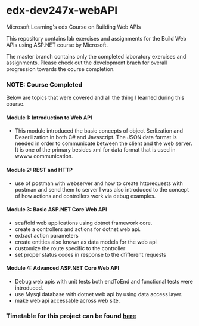 # edx-dev247x-webAPI
Microsoft Learning's edx Course on Building Web APIs

This repository contains lab exercises and assignments for the Build Web APIs using ASP.NET course by Microsoft.

The master branch contains only the completed laboratory exercises and assignments. Please check out the development brach for overall progression towards the course completion.

### NOTE: Course Completed ###

Below are topics that were covered and all the thing I learned during this course.

#### Module 1: Introduction to Web API
- This module introduced the basic concepts of object Serlization and Deserilization in both C# and Javascript. 
The JSON data format is needed in order to communicate between the client and the web server. It is one of the primary besides xml for data format that is used in wwww communication.

#### Module 2: REST and HTTP
- use of postman with webserver and how to create httprequests with postman and send them to server
I was also introduced to the concept of how actions and controllers work via debug examples.

#### Module 3: Basic ASP.NET Core Web API
- scaffold web applications using dotnet framework core.
- create a controllers and actions for dotnet web api.
- extract action parameters
- create entities also known as data models for the web api
- customize the route specific to the controller
- set proper status codes in response to the dfifferent requests

#### Module 4: Advanced ASP.NET Core Web API
- Debug web apis with unit tests both endToEnd and functional tests were introduced. 
- use Mysql database with dotnet web api by using data access layer.
- make web api accessable across web site.


### Timetable for this project can be found [here](edx_microsoft_build_web_api_Timetable.csv)

